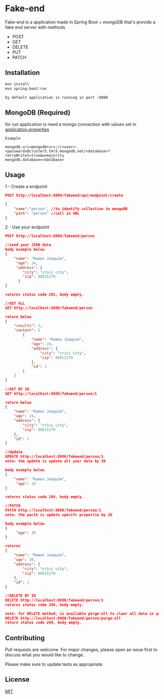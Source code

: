 # Fake-end

Fake-end is a application made in Spring Boot + mongoDB that's provide a fake end server with methods 
- POST
- GET
- DELETE
- PUT
- PATCH

## Installation

```bash
mvn install
mvn spring-boot:run

by default application is running in port :8080
```

## MongoDB (Required)
for run application is need a mongo connection with values set in [application.properties](src/main/resources/application.properties)
````
Example

mongodb.uri=mongodb+srv://<user>:<password>@cluster5.t4r5.mongodb.net/<database>?retryWrites=true&w=majority
mongodb.database=<database>
````

## Usage
1 - Create a endpoint
```json
POST http://localhost:8080/fakeend/api/endpoint/create

{
    "name":"person", //to identify collection in mongoDB
    "path": "person" //call in URL
}
```

2 - Use your endpoint
```json
POST http://localhost:8080/fakeend/person

//send your JSON data
body example below
{
    "name": "Ramon Joaquim",
     "age": 24,
     "address": {
        "city": "crici city",
        "zip": 88815270
      } 
}

returns status code 201, body empty.

//GET ALL
GET http://localhost:8080/fakeend/person

return below
{
    "results": 1,
    "content": [
        {
            "name": "Ramon Joaquim",
            "age": 24,
            "address": {
                "city": "crici city",
                "zip": 88815270
            },
            "id": 1
        }
    ]
}

//GET BY ID
GET http://localhost:8080/fakeend/person/1

return below
{
    "name": "Ramon Joaquim",
    "age": 24,
    "address": {
        "city": "crici city",
        "zip": 88815270
    },
    "id": 1
}

//Update 
UPDATE http://localhost:8080/fakeend/person/1
note: the update is update all your data by ID

body example below
{
    "name": "Ramon Joaquim",
     "age": 24
}

returns status code 204, body empty.

//PATCH 
PATCH http://localhost:8080/fakeend/person/1
note: the pacth is update specifc propertie by ID

body example below
{
     "age": 30
}

returns 
{
    "name": "Ramon Joaquim",
    "age": 30,
    "address": {
        "city": "crici city",
        "zip": 88815270
    },
    "id": 1
}

//DELETE BY ID
DELETE http://localhost:8080/fakeend/person/1
returns status code 204, body empty.

note: for DELETE method, is available purge-all to clear all data in your endpoint
DELETE http://localhost:8080/fakeend/person/purge-all
return status code 204, body empty.
```

## Contributing
Pull requests are welcome. For major changes, please open an issue first to discuss what you would like to change.

Please make sure to update tests as appropriate.

## License
[MIT](https://choosealicense.com/licenses/mit/)
